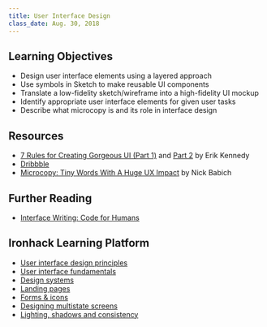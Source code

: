 ```yaml
---
title: User Interface Design
class_date: Aug. 30, 2018
---
```



Learning Objectives
-------------------

- Design user interface elements using a layered approach
- Use symbols in Sketch to make reusable UI components
- Translate a low-fidelity sketch/wireframe into a high-fidelity UI mockup
- Identify appropriate user interface elements for given user tasks
- Describe what microcopy is and its role in interface design


Resources
---------

- [7 Rules for Creating Gorgeous UI (Part 1)](https://medium.com/@erikdkennedy/7-rules-for-creating-gorgeous-ui-part-1-559d4e805cda) and [Part 2](https://medium.com/@erikdkennedy/7-rules-for-creating-gorgeous-ui-part-2-430de537ba96) by Erik Kennedy
- [Dribbble](https://dribbble.com)
- [Microcopy: Tiny Words With A Huge UX Impact](https://uxplanet.org/microcopy-tiny-words-with-a-huge-ux-impact-90140acc6e42) by Nick Babich


Further Reading
---------------

- [Interface Writing: Code for Humans](https://www.nicolefenton.com/interface-writing/)


Ironhack Learning Platform
---------------------------

- [User interface design principles](http://learn.ironhack.com/#/learning_unit/5033)
- [User interface fundamentals](http://learn.ironhack.com/#/learning_unit/5060)
- [Design systems](http://learn.ironhack.com/#/learning_unit/5079)
- [Landing pages](http://learn.ironhack.com/#/learning_unit/5098)
- [Forms & icons](http://learn.ironhack.com/#/learning_unit/5072)
- [Designing multistate screens](http://learn.ironhack.com/#/learning_unit/5075)
- [Lighting, shadows and consistency](http://learn.ironhack.com/#/learning_unit/5076)

